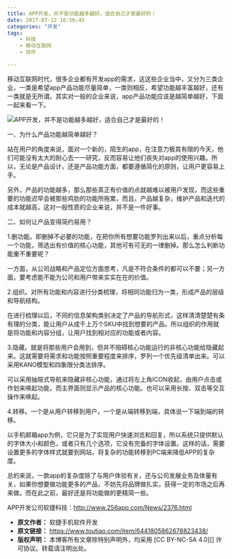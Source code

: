 ```yaml
---
title: APP开发，并不是功能越多越好，适合自己才是最好的！
date: 2017-07-12 16:56:45
categories: "开发"
tags:
	- 科技
	- 移动互联网
	- 软件

---
```


移动互联网时代，很多企业都有开发app的需求，这这些企业当中，又分为三类企业，一类是希望app产品功能尽量简单，一类则相反，希望功能越丰富越好，还有一类就是无所谓。其实对一般的企业来说，app产品功能应该是越简单越好，下面一起来看一下。

![APP开发，并不是功能越多越好，适合自己才是最好的！][APP]

一、为什么产品功能越简单越好？

站在用户的角度来说，面对一个新的，陌生的app，在注意力极其有限的今天，他们可能没有太大的耐心去一一研究，反而容易让他们丧失对app的使用兴趣。所以，无论是产品设计，还是产品功能方面，都要遵循简化的原则，让用户更容易上手。

另外，产品的功能越多，那么那些真正有价值的点就越难以被用户发现，而这些重要的功能迟早会被那些鸡肋的功能所拖累，而且，产品越复杂，维护产品和迭代的成本就越高，这对一般性质的企业来说，并不是一件好事。

二、如何让产品变得简约易用？

1.删功能。即删掉不必要的功能，在把你所有想要功能罗列出来以后，重点分析每一个功能，筛选出有价值的核心功能，其他可有可无的一律删掉。那么怎么判断功能重不重要呢？

一方面，从公司战略和产品定位方面思考，凡是不符合条件的都可以不要；另一方面，要考虑能不能为公司和用户带来实实在在的价值。

2.组织。对所有功能和内容进行分类梳理，将相同功能归为一类，形成产品的层级和导航结构。

在进行梳理以后，不同的信息架构类别决定了产品的导航形式，这样清清楚楚有条有理的分类，能让用户从成千上万个SKU中找到想要的产品。所以组织的作用就是将功能和内容分组，让用户找到相对应的功能或者内容。

3.隐藏。就是将那些用户会用到，但并不阻碍核心功能运行的非核心功能给隐藏起来。这就需要将需求和功能按照重要程度来排序，罗列一个优先级清单出来。可以采用KANO模型和四象限分类法排序。

可以采用抽屉式导航来隐藏非核心功能，通过将左上角ICON收起，由用户点击或作划来唤起功能，而主界面则显示产品的核心功能。也可以采用长按、双击等交互操作来唤起。

4.转移。一个是从用户转移到用户，一个是从端转移到端，具体说一下端到端的转移。

以手机邮箱app为例，它只是为了实现用户快速浏览和回复，所以系统只提供默认的字体大小和颜色，或者只有几个选项，它没有完备的字体设置。这样的话，需要设置更多的字体样式就要到网站，将复杂的功能转移到PC端来降低APP的复杂度。

总的来说，一款app的复杂度除了与用户体验有关，还与公司发展业务及体量有关，如果你想要做功能更多的产品，不妨先将品牌做扎实，获得一定的市场之后再来做。而在此之前，最好还是将功能做的更精简一些。

APP开发公司软捷科技：http://www.256app.com/News/2376.html


[APP]: /pro/os/crawler/N6N6-Z2AA-JJYY.jpg
 *  **原文作者：** 软捷手机软件开发
 *  **原文链接：** https://www.toutiao.com/item/6441805862678823438/
 *  **版权声明：** 本博客所有文章除特别声明外，均采用 [CC BY-NC-SA 4.0][] 许可协议。转载请注明出处。